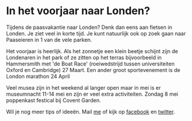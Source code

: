 # In het voorjaar naar Londen?

Tijdens de paasvakantie naar Londen? Denk dan eens aan fietsen in Londen. Je
ziet veel in korte tijd. Je kunt natuurlijk ook op zoek gaan naar Paaseieren in 1 van de vele parken.

Het voorjaar is heerlijk. Als het zonnetje een klein beetje schijnt zijn de Londenaren in het park of ze zitten op het 
terras bijvoorbeeld in Hammersmith met 'de Boat Race' (roeiwedstrijd tussen universiteiten Oxford en Cambridge) 27 Maart.
Een ander groot sportevenement is de London marathon 24 April 
 
Veel musea zijn in het weekend al langer open maar in mei is er museumnacht 11-14 mei en zijn er veel extra activiteiten. Zondag 8 mei poppenkast festical
bij Covent Garden.

Wil je nog meer tips of ideeën. Mail [me](mailto:ans@nlgids.london) of kijk op
[facebook](https://www.facebook.com/NLgidsLonden?ref=hl) en
[twitter](https://twitter.com/NLgidsLonden).
